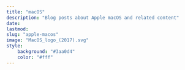 ```yaml
---
title: "macOS"
description: "Blog posts about Apple macOS and related content"
date:
lastmod:
slug: "apple-macos"
image: "MacOS_logo_(2017).svg"
style:
    background: "#3aa0d4"
    color: "#fff"
---
```

